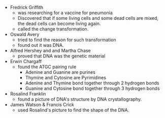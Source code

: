 - Fredrick Griffith
	- was researching for a vaccine for pneumonia
	- Discovered that if some living cells and some dead cells are mixed, the dead cells can become living again.
	- called the change transformation.
- Oswald Avery
	- tried to find the reason for such transformation
	- found out it was DNA.
- Alfred Hershey and and Martha Chase
	- proved that DNA was the genetic material
- Erwin Chargaff
	- found the ATGC pairing rule
		- Adenine and Guanine are purines
		- Thymine and Cytosine are Pyrimidines
		- Adenine and Thymine bond together through 2 hydrogen bonds
		- Guanine and Cytosine bond together through 3 hydrogen bonds
- Rosalind Franklin
	- found a picture of DNA's structure by DNA crystallography.
- James Watson & Francis Crick
	- used Rosalind's picture to find the shape of the DNA.